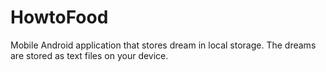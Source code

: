 # HowtoFood
Mobile Android application that stores dream in local storage. The dreams are stored as text files on your device. 
